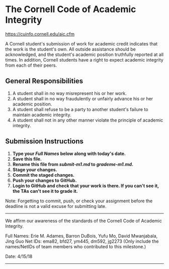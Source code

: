 # The Cornell Code of Academic Integrity

<https://cuinfo.cornell.edu/aic.cfm>

A Cornell student's submission of work for academic credit indicates that the work is the student's own. All outside assistance should be acknowledged, and the student's academic position truthfully reported at all times. In addition, Cornell students have a right to expect academic integrity from each of their peers.

## General Responsibilities
1. A student shall in no way misrepresent his or her work.
2. A student shall in no way fraudulently or unfairly advance his or her academic position.
3. A student shall refuse to be a party to another student's failure to maintain academic integrity.
4. A student shall not in any other manner violate the principle of academic integrity.

## Submission Instructions

1. **Type your *Full Names* below along with today's date.**
2. **Save this file.**
3. **Rename this file from *submit-m1.md* to *grademe-m1.md*.**
4. **Stage your changes.**
5. **Commit the staged changes.**
6. **Push your changes to GitHub.**
7. **Login to GitHub and check that your work is there. If you can't see it, the TAs can't see it to grade it.**

Note: Forgetting to commit, push, or check your assignment before the deadline is not a valid excuse for submitting late.

---

We affirm our awareness of the standards of the Cornell Code of Academic Integrity.

Full Names: Erie M. Adames, Barron DuBois, Yufu Mo, David Mwanjabala, Jing Guo
Net IDs: ema82, bfd27, ym445, dm592, jg2273
(Only include the names/NetIDs of team members who contributed to this milestone.)

Date: 4/15/18

---
